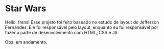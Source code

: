 

# Star Wars

Hello, frens!  Esse projeto foi feito baseado no estudo de layout do Jefferson Fernandes. Ele foi responsável pelo layout, enquanto eu fui responsável por fazer a parte de desenvolvimento com HTML, CSS e JS.

Obs: em andamento.
